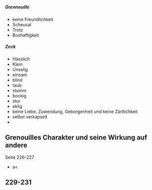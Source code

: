 ##### Grennouille 
- keine Freundlichkeit
- Scheusal
- Trotz
- Boshaftigkeit

##### Zeck
- Hässlich 
- Klein 
- Unselig 
- einsam 
- blind 
- taub 
- stumm 
- bockig 
- stur 
- eklig 
- keine Liebe, Zuwendung, Geborgenheit und keine Zärtlichkeit
- selbst verkapselt
- 

## Grenouilles Charakter und seine Wirkung auf andere

Seite 226-227
- a<

229-231
- 




